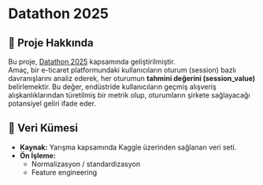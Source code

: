 # Datathon 2025 

## 📌 Proje Hakkında
Bu proje, [Datathon 2025](https://www.kaggle.com/competitions/datathon-2025) kapsamında geliştirilmiştir.  
Amaç, bir e-ticaret platformundaki kullanıcıların oturum (session) bazlı davranışlarını analiz ederek, her oturumun **tahmini değerini (session_value)** belirlemektir. Bu değer, endüstride kullanıcıların geçmiş alışveriş alışkanlıklarından türetilmiş bir metrik olup, oturumların şirkete sağlayacağı potansiyel geliri ifade eder.  

## 📂 Veri Kümesi
- **Kaynak:** Yarışma kapsamında Kaggle üzerinden sağlanan veri seti.  
- **Ön İşleme:**  
  - Normalizasyon / standardizasyon  
  - Feature engineering 

